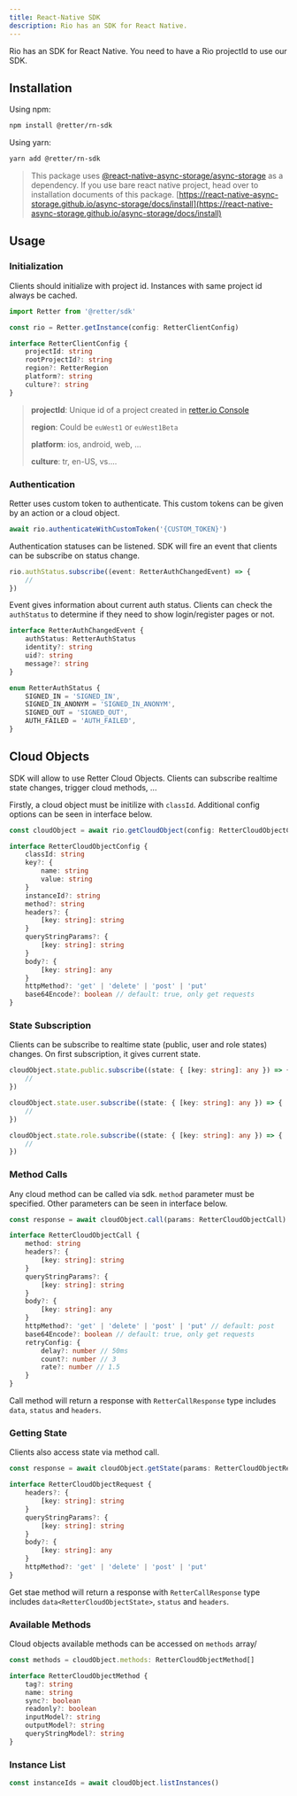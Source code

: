 ```yaml
---
title: React-Native SDK
description: Rio has an SDK for React Native.
---
```


Rio has an SDK for React Native.
You need to have a Rio projectId to use our SDK.

## Installation

Using npm:

```bash
npm install @retter/rn-sdk
```

Using yarn:

```bash
yarn add @retter/rn-sdk
```

> This package uses [@react-native-async-storage/async-storage](https://react-native-async-storage.github.io/async-storage/) as a dependency. If you use bare react native project, head over to installation documents of this package.
> [https://react-native-async-storage.github.io/async-storage/docs/install](https://react-native-async-storage.github.io/async-storage/docs/install)

## Usage

### Initialization

Clients should initialize with project id. Instances with same project id always be cached.

```ts
import Retter from '@retter/sdk'

const rio = Retter.getInstance(config: RetterClientConfig)

interface RetterClientConfig {
    projectId: string
    rootProjectId?: string
    region?: RetterRegion
    platform?: string
    culture?: string
}
```

> **projectId**: Unique id of a project created in [retter.io Console](https://retter.io)
>
> **region**: Could be `euWest1` or `euWest1Beta`
>
> **platform**: ios, android, web, ...
>
> **culture**: tr, en-US, vs....

### Authentication

Retter uses custom token to authenticate. This custom tokens can be given by an action or a cloud object.

```ts
await rio.authenticateWithCustomToken('{CUSTOM_TOKEN}')
```

Authentication statuses can be listened. SDK will fire an event that clients can be subscribe on status change.

```ts
rio.authStatus.subscribe((event: RetterAuthChangedEvent) => {
    //
})
```

Event gives information about current auth status. Clients can check the `authStatus` to determine if they need to show login/register pages or not.

```ts
interface RetterAuthChangedEvent {
    authStatus: RetterAuthStatus
    identity?: string
    uid?: string
    message?: string
}

enum RetterAuthStatus {
    SIGNED_IN = 'SIGNED_IN',
    SIGNED_IN_ANONYM = 'SIGNED_IN_ANONYM',
    SIGNED_OUT = 'SIGNED_OUT',
    AUTH_FAILED = 'AUTH_FAILED',
}
```

## Cloud Objects

SDK will allow to use Retter Cloud Objects. Clients can subscribe realtime state changes, trigger cloud methods, ...

Firstly, a cloud object must be initilize with `classId`. Additional config options can be seen in interface below.

```ts
const cloudObject = await rio.getCloudObject(config: RetterCloudObjectConfig)

interface RetterCloudObjectConfig {
    classId: string
    key?: {
        name: string
        value: string
    }
    instanceId?: string
    method?: string
    headers?: {
        [key: string]: string
    }
    queryStringParams?: {
        [key: string]: string
    }
    body?: {
        [key: string]: any
    }
    httpMethod?: 'get' | 'delete' | 'post' | 'put'
    base64Encode?: boolean // default: true, only get requests
}
```

### State Subscription

Clients can be subscribe to realtime state (public, user and role states) changes. On first subscription, it gives current state.

```ts
cloudObject.state.public.subscribe((state: { [key: string]: any }) => {
    //
})

cloudObject.state.user.subscribe((state: { [key: string]: any }) => {
    //
})

cloudObject.state.role.subscribe((state: { [key: string]: any }) => {
    //
})
```

### Method Calls

Any cloud method can be called via sdk. `method` parameter must be specified. Other parameters can be seen in interface below.

```ts
const response = await cloudObject.call(params: RetterCloudObjectCall)

interface RetterCloudObjectCall {
    method: string
    headers?: {
        [key: string]: string
    }
    queryStringParams?: {
        [key: string]: string
    }
    body?: {
        [key: string]: any
    }
    httpMethod?: 'get' | 'delete' | 'post' | 'put' // default: post
    base64Encode?: boolean // default: true, only get requests
    retryConfig: {
        delay?: number // 50ms
        count?: number // 3
        rate?: number // 1.5
    }
}
```

Call method will return a response with `RetterCallResponse` type includes `data`, `status` and `headers`.

### Getting State

Clients also access state via method call.

```ts
const response = await cloudObject.getState(params: RetterCloudObjectRequest)

interface RetterCloudObjectRequest {
    headers?: {
        [key: string]: string
    }
    queryStringParams?: {
        [key: string]: string
    }
    body?: {
        [key: string]: any
    }
    httpMethod?: 'get' | 'delete' | 'post' | 'put'
}
```

Get stae method will return a response with `RetterCallResponse` type includes `data<RetterCloudObjectState>`, `status` and `headers`.

### Available Methods

Cloud objects available methods can be accessed on `methods` array/

```ts
const methods = cloudObject.methods: RetterCloudObjectMethod[]

interface RetterCloudObjectMethod {
    tag?: string
    name: string
    sync?: boolean
    readonly?: boolean
    inputModel?: string
    outputModel?: string
    queryStringModel?: string
}
```

### Instance List

```ts
const instanceIds = await cloudObject.listInstances()
```
